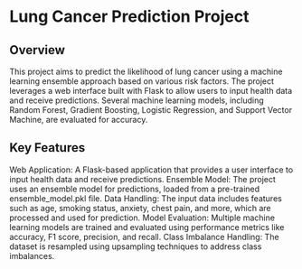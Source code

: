 # Lung Cancer Prediction Project
## Overview
This project aims to predict the likelihood of lung cancer using a machine learning ensemble approach based on various risk factors. The project leverages a web interface built with Flask to allow users to input health data and receive predictions. Several machine learning models, including Random Forest, Gradient Boosting, Logistic Regression, and Support Vector Machine, are evaluated for accuracy.

## Key Features
Web Application: A Flask-based application that provides a user interface to input health data and receive predictions.
Ensemble Model: The project uses an ensemble model for predictions, loaded from a pre-trained ensemble_model.pkl file.
Data Handling: The input data includes features such as age, smoking status, anxiety, chest pain, and more, which are processed and used for prediction.
Model Evaluation: Multiple machine learning models are trained and evaluated using performance metrics like accuracy, F1 score, precision, and recall.
Class Imbalance Handling: The dataset is resampled using upsampling techniques to address class imbalances.
